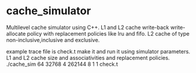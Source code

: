 # cache_simulator
Multilevel cache simulator using C++. L1 and L2 cache write-back write-allocate policy with replacement policies like lru and fifo. L2 cache of type non-inclusive,inclusive and exclusive.

example trace file is check.t
make it and run it using simulator parameters.
L1 and L2 cache size and associativities and replacement policies.
./cache_sim 64 32768 4 262144 8 1 1 check.t
